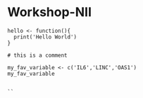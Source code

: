 # Workshop-NII


```{R Basics}
hello <- function(){
  print('Hello World')
}

# this is a comment

my_fav_variable <- c('IL6','LINC','OAS1')
my_fav_variable


``
